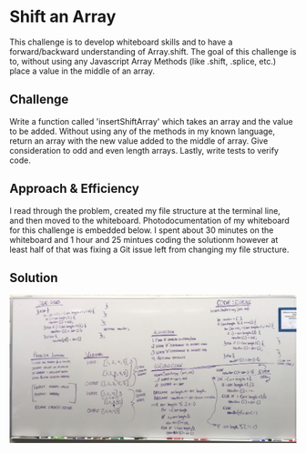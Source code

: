 # Shift an Array
This challenge is to develop whiteboard skills and to have a forward/backward understanding of Array.shift. The goal of this challenge is to, without using any Javascript Array Methods (like .shift, .splice, etc.) place a value in the middle of an array.

## Challenge
Write a function called 'insertShiftArray' which takes an array and the value to be added. Without using any of the methods in my known language, return an array with the new value added to the middle of array. Give consideration to odd and even length arrays. Lastly, write tests to verify code.

## Approach & Efficiency
I read through the problem, created my file structure at the terminal line, and then moved to the whiteboard. Photodocumentation of my whiteboard for this challenge is embedded below. I spent about 30 minutes on the whiteboard and 1 hour and 25 mintues coding the solutionm however at least half of that was fixing a Git issue left from changing my file structure.

## Solution

![alt text](./assets/array_shift.jpg)